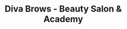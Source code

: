 ---
title: "Diva Brows - Beauty Salon & Academy"
url: /richmond-hill/diva-brows-beauty-salon-and-academy/
shop: beauty
---